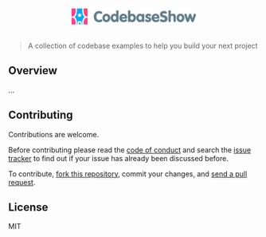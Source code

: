 <p align="center">
	<br>
	<img src="assets/codebaseshow-logo-with-icon.svg" width="250" alt="CodebaseShow">
	<br>
	<br>
</p>

> A collection of codebase examples to help you build your next project

## Overview

...

## Contributing

Contributions are welcome.

Before contributing please read the [code of conduct](https://github.com/codebaseshow/codebaseshow/blob/main/CODE_OF_CONDUCT.md) and search the [issue tracker](https://github.com/codebaseshow/codebaseshow/issues) to find out if your issue has already been discussed before.

To contribute, [fork this repository](https://docs.github.com/en/github/getting-started-with-github/fork-a-repo/), commit your changes, and [send a pull request](https://docs.github.com/en/github/collaborating-with-issues-and-pull-requests/about-pull-requests).

## License

MIT
